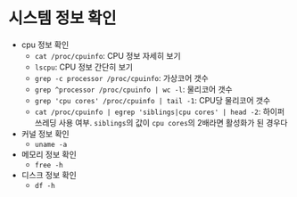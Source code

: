 # 시스템 정보 확인

- cpu 정보 확인
  - `cat /proc/cpuinfo`: CPU 정보 자세히 보기
  - `lscpu`: CPU 정보 간단히 보기
  - `grep -c processor /proc/cpuinfo`: 가상코어 갯수
  - `grep ^processor /proc/cpuinfo | wc -l`: 물리코어 갯수
  - `grep 'cpu cores' /proc/cpuinfo | tail -1`: CPU당 물리코어 갯수
  - `cat /proc/cpuinfo | egrep 'siblings|cpu cores' | head -2`: 하이퍼쓰레딩 사용 여부. `siblings`의 값이 `cpu cores`의 2배라면 활성화가 된 경우다
- 커널 정보 확인
  - `uname -a`
- 메모리 정보 확인
  - `free -h`
- 디스크 정보 확인
  - `df -h`
